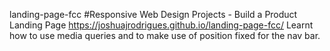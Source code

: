 landing-page-fcc
#Responsive Web Design Projects - Build a Product Landing Page
https://joshuajrodrigues.github.io/landing-page-fcc/
Learnt how to use media queries and to make use of position fixed for the nav bar.
